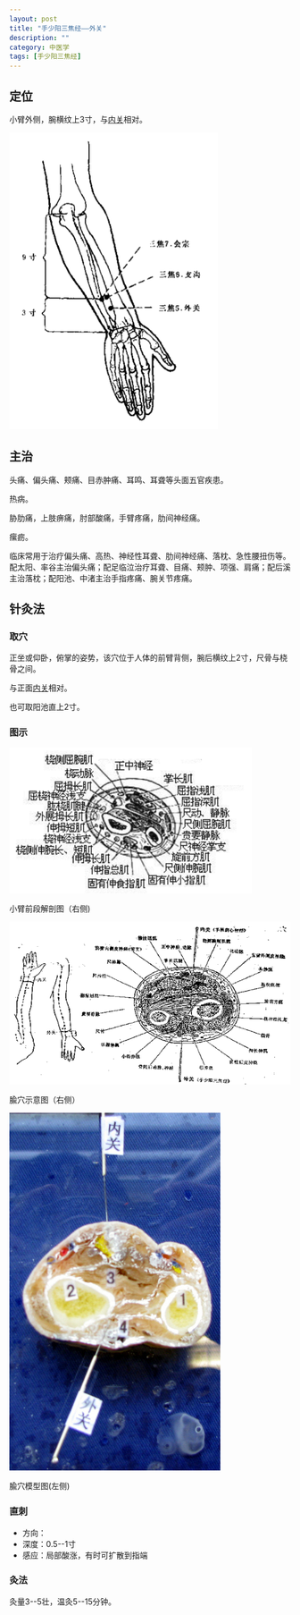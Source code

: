 ```yaml
---
layout: post
title: "手少阳三焦经——外关"
description: ""
category: 中医学 
tags: [手少阳三焦经]
---
```



## 定位

小臂外侧，腕横纹上3寸，与[内关](/2013/11/01/acupoint_PC6_neiguan.html)相对。


![](/images/TCM/channels/TE5-7.png)

## 主治

头痛、偏头痛、颊痛、目赤肿痛、耳鸣、耳聋等头面五官疾患。

热病。

胁肋痛，上肢痹痛，肘部酸痛，手臂疼痛，肋间神经痛。

瘰疬。


临床常用于治疗偏头痛、高热、神经性耳聋、肋间神经痛、落枕、急性腰扭伤等。配太阳、率谷主治偏头痛；配足临泣治疗耳聋、目痛、颊肿、项强、肩痛；配后溪主治落枕；配阳池、中渚主治手指疼痛、腕关节疼痛。

## 针灸法

### 取穴

正坐或仰卧，俯掌的姿势，该穴位于人体的前臂背侧，腕后横纹上2寸，尺骨与桡骨之间。

与正面[内关](/2013/11/01/acupoint_PC6_neiguan.html)相对。

也可取阳池直上2寸。

### 图示

![](/images/TCM/topography/forearm_lower.png)

小臂前段解剖图（右侧)

![](/images/TCM/acupoint/PC6_TE5.png)

腧穴示意图（右侧）

![](/images/TCM/acupoint/PC6_TE5_model.jpg)

腧穴模型图(左侧)

### 直刺

- 方向：
- 深度：0.5--1寸
- 感应：局部酸涨，有时可扩散到指端




### 灸法

灸量3--5壮，温灸5--15分钟。

